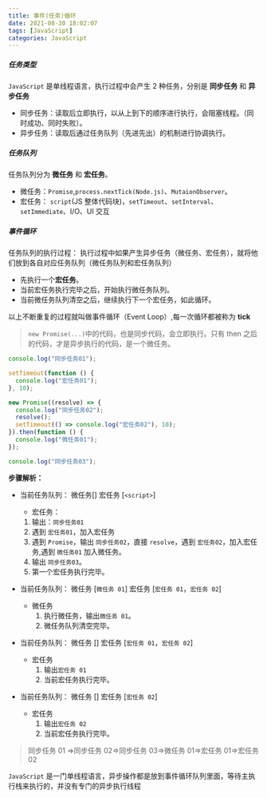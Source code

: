 ```yaml
---
title: 事件(任务)循环
date: 2021-08-30 18:02:07
tags: [JavaScript]
categories: JavaScript
---
```


##### 任务类型

`JavaScript` 是单线程语言，执行过程中会产生 2 种任务，分别是 **同步任务** 和 **异步任务**

- 同步任务：读取后立即执行，以从上到下的顺序进行执行，会阻塞线程。（同时成功、同时失败）。
- 异步任务：读取后通过任务队列（先进先出）的机制进行协调执行。

##### 任务队列

任务队列分为 **微任务** 和 **宏任务**。

- 微任务：`Promise`,`process.nextTick(Node.js)`、`MutaionObserver`。
- 宏任务： `script`(JS 整体代码块)，`setTimeout`、`setInterval`、`setImmediate`、I/O、UI 交互

##### 事件循环

任务队列的执行过程：
执行过程中如果产生异步任务（微任务、宏任务），就将他们放到各自对应任务队列（微任务队列和宏任务队列）

- 先执行一个**宏任务**。
- 当前宏任务执行完毕之后，开始执行微任务队列。
- 当前微任务队列清空之后，继续执行下一个宏任务，如此循环。

以上不断重复的过程就叫做事件循环（Event Loop）,每一次循环都被称为 **tick**

> `new Promise(...)`中的代码，也是同步代码，会立即执行。只有 then 之后的代码，才是异步执行的代码，是一个微任务。

```js
console.log("同步任务01");

setTimeout(function () {
  console.log("宏任务01");
}, 10);

new Promise((resolve) => {
  console.log("同步任务02");
  resolve();
  setTimeout(() => console.log("宏任务02"), 10);
}).then(function () {
  console.log("微任务01");
});

console.log("同步任务03");
```

**步骤解析：**

- 当前任务队列：
  微任务[]
  宏任务 [`<script>`]

  - 宏任务：

  1.  输出：`同步任务01`
  2.  遇到 `宏任务01`，加入宏任务
  3.  遇到 `Promise`，输出 `同步任务02`，直接 `resolve`，遇到 `宏任务02`，加入宏任务,遇到 `微任务01` 加入微任务。
  4.  输出 `同步任务03`。
  5.  第一个宏任务执行完毕。

- 当前任务队列：
  微任务 [`微任务 01`]
  宏任务 [`宏任务 01`，`宏任务 02`]

  - 微任务
    1. 执行微任务，输出`微任务 01`。
    2. 微任务队列清空完毕。

- 当前任务队列：
  微任务 []
  宏任务 [`宏任务 01`，`宏任务 02`]

  - 宏任务
    1. 输出`宏任务 01`
    2. 当前宏任务执行完毕。

- 当前任务队列：
  微任务 []
  宏任务 [`宏任务 02`]

  - 宏任务
    1. 输出`宏任务 02`
    2. 当前宏任务执行完毕。

> 同步任务 01 =>同步任务 02=>同步任务 03=>微任务 01=>宏任务 01=>宏任务 02

`JavaScript` 是一门单线程语言，异步操作都是放到事件循环队列里面，等待主执行栈来执行的，并没有专门的异步执行线程
